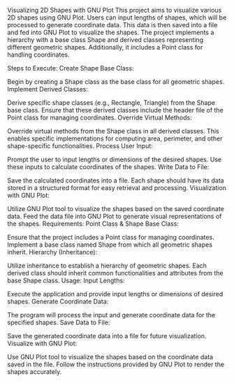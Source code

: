 Visualizing 2D Shapes with GNU Plot
This project aims to visualize various 2D shapes using GNU Plot. Users can input lengths of shapes, which will be processed to generate coordinate data. This data is then saved into a file and fed into GNU Plot to visualize the shapes. The project implements a hierarchy with a base class Shape and derived classes representing different geometric shapes. Additionally, it includes a Point class for handling coordinates.

Steps to Execute:
Create Shape Base Class:

Begin by creating a Shape class as the base class for all geometric shapes.
Implement Derived Classes:

Derive specific shape classes (e.g., Rectangle, Triangle) from the Shape base class.
Ensure that these derived classes include the header file of the Point class for managing coordinates.
Override Virtual Methods:

Override virtual methods from the Shape class in all derived classes.
This enables specific implementations for computing area, perimeter, and other shape-specific functionalities.
Process User Input:

Prompt the user to input lengths or dimensions of the desired shapes.
Use these inputs to calculate coordinates of the shapes.
Write Data to File:

Save the calculated coordinates into a file.
Each shape should have its data stored in a structured format for easy retrieval and processing.
Visualization with GNU Plot:

Utilize GNU Plot tool to visualize the shapes based on the saved coordinate data.
Feed the data file into GNU Plot to generate visual representations of the shapes.
Requirements:
Point Class & Shape Base Class:

Ensure that the project includes a Point class for managing coordinates.
Implement a base class named Shape from which all geometric shapes inherit.
Hierarchy (Inheritance):

Utilize inheritance to establish a hierarchy of geometric shapes.
Each derived class should inherit common functionalities and attributes from the base Shape class.
Usage:
Input Lengths:

Execute the application and provide input lengths or dimensions of desired shapes.
Generate Coordinate Data:

The program will process the input and generate coordinate data for the specified shapes.
Save Data to File:

Save the generated coordinate data into a file for future visualization.
Visualize with GNU Plot:

Use GNU Plot tool to visualize the shapes based on the coordinate data saved in the file.
Follow the instructions provided by GNU Plot to render the shapes accurately.

